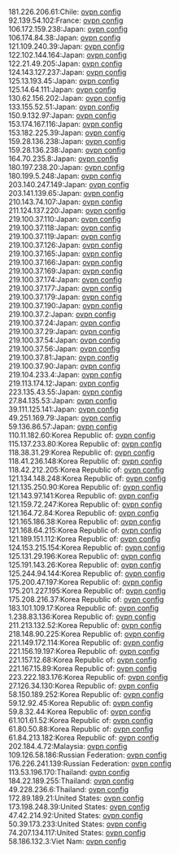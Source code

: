 181.226.206.61:Chile: [ovpn config](vpn/181_226_206_61.ovpn)  
92.139.54.102:France: [ovpn config](vpn/92_139_54_102.ovpn)  
106.172.159.238:Japan: [ovpn config](vpn/106_172_159_238.ovpn)  
106.174.84.38:Japan: [ovpn config](vpn/106_174_84_38.ovpn)  
121.109.240.39:Japan: [ovpn config](vpn/121_109_240_39.ovpn)  
122.102.144.164:Japan: [ovpn config](vpn/122_102_144_164.ovpn)  
122.21.49.205:Japan: [ovpn config](vpn/122_21_49_205.ovpn)  
124.143.127.237:Japan: [ovpn config](vpn/124_143_127_237.ovpn)  
125.13.193.45:Japan: [ovpn config](vpn/125_13_193_45.ovpn)  
125.14.64.111:Japan: [ovpn config](vpn/125_14_64_111.ovpn)  
130.62.156.202:Japan: [ovpn config](vpn/130_62_156_202.ovpn)  
133.155.52.51:Japan: [ovpn config](vpn/133_155_52_51.ovpn)  
150.9.132.97:Japan: [ovpn config](vpn/150_9_132_97.ovpn)  
153.174.167.116:Japan: [ovpn config](vpn/153_174_167_116.ovpn)  
153.182.225.39:Japan: [ovpn config](vpn/153_182_225_39.ovpn)  
159.28.136.238:Japan: [ovpn config](vpn/159_28_136_238.ovpn)  
159.28.136.238:Japan: [ovpn config](vpn/159_28_136_238.ovpn)  
164.70.235.8:Japan: [ovpn config](vpn/164_70_235_8.ovpn)  
180.197.238.20:Japan: [ovpn config](vpn/180_197_238_20.ovpn)  
180.199.5.248:Japan: [ovpn config](vpn/180_199_5_248.ovpn)  
203.140.247.149:Japan: [ovpn config](vpn/203_140_247_149.ovpn)  
203.141.139.65:Japan: [ovpn config](vpn/203_141_139_65.ovpn)  
210.143.74.107:Japan: [ovpn config](vpn/210_143_74_107.ovpn)  
211.124.137.220:Japan: [ovpn config](vpn/211_124_137_220.ovpn)  
219.100.37.110:Japan: [ovpn config](vpn/219_100_37_110.ovpn)  
219.100.37.118:Japan: [ovpn config](vpn/219_100_37_118.ovpn)  
219.100.37.119:Japan: [ovpn config](vpn/219_100_37_119.ovpn)  
219.100.37.126:Japan: [ovpn config](vpn/219_100_37_126.ovpn)  
219.100.37.165:Japan: [ovpn config](vpn/219_100_37_165.ovpn)  
219.100.37.166:Japan: [ovpn config](vpn/219_100_37_166.ovpn)  
219.100.37.169:Japan: [ovpn config](vpn/219_100_37_169.ovpn)  
219.100.37.174:Japan: [ovpn config](vpn/219_100_37_174.ovpn)  
219.100.37.177:Japan: [ovpn config](vpn/219_100_37_177.ovpn)  
219.100.37.179:Japan: [ovpn config](vpn/219_100_37_179.ovpn)  
219.100.37.190:Japan: [ovpn config](vpn/219_100_37_190.ovpn)  
219.100.37.2:Japan: [ovpn config](vpn/219_100_37_2.ovpn)  
219.100.37.24:Japan: [ovpn config](vpn/219_100_37_24.ovpn)  
219.100.37.29:Japan: [ovpn config](vpn/219_100_37_29.ovpn)  
219.100.37.54:Japan: [ovpn config](vpn/219_100_37_54.ovpn)  
219.100.37.56:Japan: [ovpn config](vpn/219_100_37_56.ovpn)  
219.100.37.81:Japan: [ovpn config](vpn/219_100_37_81.ovpn)  
219.100.37.90:Japan: [ovpn config](vpn/219_100_37_90.ovpn)  
219.104.233.4:Japan: [ovpn config](vpn/219_104_233_4.ovpn)  
219.113.174.12:Japan: [ovpn config](vpn/219_113_174_12.ovpn)  
223.135.43.55:Japan: [ovpn config](vpn/223_135_43_55.ovpn)  
27.84.135.53:Japan: [ovpn config](vpn/27_84_135_53.ovpn)  
39.111.125.141:Japan: [ovpn config](vpn/39_111_125_141.ovpn)  
49.251.169.79:Japan: [ovpn config](vpn/49_251_169_79.ovpn)  
59.136.86.57:Japan: [ovpn config](vpn/59_136_86_57.ovpn)  
110.11.182.60:Korea Republic of: [ovpn config](vpn/110_11_182_60.ovpn)  
115.137.233.80:Korea Republic of: [ovpn config](vpn/115_137_233_80.ovpn)  
118.38.31.29:Korea Republic of: [ovpn config](vpn/118_38_31_29.ovpn)  
118.41.236.148:Korea Republic of: [ovpn config](vpn/118_41_236_148.ovpn)  
118.42.212.205:Korea Republic of: [ovpn config](vpn/118_42_212_205.ovpn)  
121.134.148.248:Korea Republic of: [ovpn config](vpn/121_134_148_248.ovpn)  
121.135.250.90:Korea Republic of: [ovpn config](vpn/121_135_250_90.ovpn)  
121.143.97.141:Korea Republic of: [ovpn config](vpn/121_143_97_141.ovpn)  
121.159.72.247:Korea Republic of: [ovpn config](vpn/121_159_72_247.ovpn)  
121.164.72.84:Korea Republic of: [ovpn config](vpn/121_164_72_84.ovpn)  
121.165.186.38:Korea Republic of: [ovpn config](vpn/121_165_186_38.ovpn)  
121.168.64.215:Korea Republic of: [ovpn config](vpn/121_168_64_215.ovpn)  
121.189.151.112:Korea Republic of: [ovpn config](vpn/121_189_151_112.ovpn)  
124.153.215.154:Korea Republic of: [ovpn config](vpn/124_153_215_154.ovpn)  
125.131.29.196:Korea Republic of: [ovpn config](vpn/125_131_29_196.ovpn)  
125.191.143.26:Korea Republic of: [ovpn config](vpn/125_191_143_26.ovpn)  
125.244.94.144:Korea Republic of: [ovpn config](vpn/125_244_94_144.ovpn)  
175.200.47.197:Korea Republic of: [ovpn config](vpn/175_200_47_197.ovpn)  
175.201.227.195:Korea Republic of: [ovpn config](vpn/175_201_227_195.ovpn)  
175.208.216.37:Korea Republic of: [ovpn config](vpn/175_208_216_37.ovpn)  
183.101.109.17:Korea Republic of: [ovpn config](vpn/183_101_109_17.ovpn)  
1.238.83.136:Korea Republic of: [ovpn config](vpn/1_238_83_136.ovpn)  
211.213.132.52:Korea Republic of: [ovpn config](vpn/211_213_132_52.ovpn)  
218.148.90.225:Korea Republic of: [ovpn config](vpn/218_148_90_225.ovpn)  
221.149.172.114:Korea Republic of: [ovpn config](vpn/221_149_172_114.ovpn)  
221.156.19.197:Korea Republic of: [ovpn config](vpn/221_156_19_197.ovpn)  
221.157.12.68:Korea Republic of: [ovpn config](vpn/221_157_12_68.ovpn)  
221.167.15.89:Korea Republic of: [ovpn config](vpn/221_167_15_89.ovpn)  
223.222.183.176:Korea Republic of: [ovpn config](vpn/223_222_183_176.ovpn)  
27.126.34.130:Korea Republic of: [ovpn config](vpn/27_126_34_130.ovpn)  
58.150.189.252:Korea Republic of: [ovpn config](vpn/58_150_189_252.ovpn)  
59.12.92.45:Korea Republic of: [ovpn config](vpn/59_12_92_45.ovpn)  
59.8.32.44:Korea Republic of: [ovpn config](vpn/59_8_32_44.ovpn)  
61.101.61.52:Korea Republic of: [ovpn config](vpn/61_101_61_52.ovpn)  
61.80.50.88:Korea Republic of: [ovpn config](vpn/61_80_50_88.ovpn)  
61.84.213.182:Korea Republic of: [ovpn config](vpn/61_84_213_182.ovpn)  
202.184.4.72:Malaysia: [ovpn config](vpn/202_184_4_72.ovpn)  
109.126.58.186:Russian Federation: [ovpn config](vpn/109_126_58_186.ovpn)  
176.226.241.139:Russian Federation: [ovpn config](vpn/176_226_241_139.ovpn)  
113.53.196.170:Thailand: [ovpn config](vpn/113_53_196_170.ovpn)  
184.22.189.255:Thailand: [ovpn config](vpn/184_22_189_255.ovpn)  
49.228.236.6:Thailand: [ovpn config](vpn/49_228_236_6.ovpn)  
172.89.189.21:United States: [ovpn config](vpn/172_89_189_21.ovpn)  
173.198.248.39:United States: [ovpn config](vpn/173_198_248_39.ovpn)  
47.42.214.92:United States: [ovpn config](vpn/47_42_214_92.ovpn)  
50.39.173.233:United States: [ovpn config](vpn/50_39_173_233.ovpn)  
74.207.134.117:United States: [ovpn config](vpn/74_207_134_117.ovpn)  
58.186.132.3:Viet Nam: [ovpn config](vpn/58_186_132_3.ovpn)  
